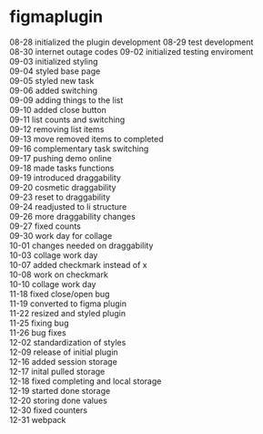 # figmaplugin
08-28 initialized the plugin development
08-29 test development  
08-30 internet outage codes
09-02 initialized testing enviroment  
09-03 initialized styling  
09-04 styled base page  
09-05 styled new task  
09-06 added switching  
09-09 adding things to the list  
09-10 added close button  
09-11 list counts and switching  
09-12 removing list items  
09-13 move removed items to completed  
09-16 complementary task switching  
09-17 pushing demo online  
09-18 made tasks functions  
09-19 introduced draggability  
09-20 cosmetic draggability  
09-23 reset to draggability  
09-24 readjusted to li structure  
09-26 more draggability changes  
09-27 fixed counts  
09-30 work day for collage  
10-01 changes needed on draggability  
10-03 collage work day  
10-07 added checkmark instead of x  
10-08 work on checkmark  
10-10 collage work day  
11-18 fixed close/open bug  
11-19 converted to figma plugin  
11-22 resized and styled plugin  
11-25 fixing bug  
11-26 bug fixes  
12-02 standardization of styles  
12-09 release of initial plugin  
12-16 added session storage  
12-17 inital pulled storage  
12-18 fixed completing and local storage  
12-19 started done storage  
12-20 storing done values  
12-30 fixed counters  
12-31 webpack  